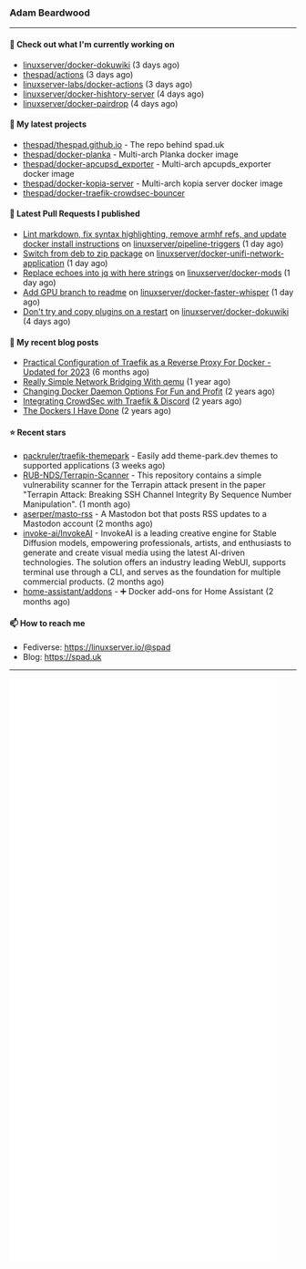### Adam Beardwood
---
#### 👷 Check out what I'm currently working on

- [linuxserver/docker-dokuwiki](https://github.com/linuxserver/docker-dokuwiki) (3 days ago)
- [thespad/actions](https://github.com/thespad/actions) (3 days ago)
- [linuxserver-labs/docker-actions](https://github.com/linuxserver-labs/docker-actions) (3 days ago)
- [linuxserver/docker-hishtory-server](https://github.com/linuxserver/docker-hishtory-server) (4 days ago)
- [linuxserver/docker-pairdrop](https://github.com/linuxserver/docker-pairdrop) (4 days ago)

#### 🌱 My latest projects

- [thespad/thespad.github.io](https://github.com/thespad/thespad.github.io) - The repo behind spad.uk
- [thespad/docker-planka](https://github.com/thespad/docker-planka) - Multi-arch Planka docker image
- [thespad/docker-apcupsd_exporter](https://github.com/thespad/docker-apcupsd_exporter) - Multi-arch apcupds_exporter docker image
- [thespad/docker-kopia-server](https://github.com/thespad/docker-kopia-server) - Multi-arch kopia server docker image 
- [thespad/docker-traefik-crowdsec-bouncer](https://github.com/thespad/docker-traefik-crowdsec-bouncer)

#### 🔨 Latest Pull Requests I published

- [Lint markdown, fix syntax highlighting, remove armhf refs, and update docker install instructions](https://github.com/linuxserver/pipeline-triggers/pull/34) on [linuxserver/pipeline-triggers](https://github.com/linuxserver/pipeline-triggers) (1 day ago)
- [Switch from deb to zip package](https://github.com/linuxserver/docker-unifi-network-application/pull/67) on [linuxserver/docker-unifi-network-application](https://github.com/linuxserver/docker-unifi-network-application) (1 day ago)
- [Replace echoes into jq with here strings](https://github.com/linuxserver/docker-mods/pull/826) on [linuxserver/docker-mods](https://github.com/linuxserver/docker-mods) (1 day ago)
- [Add GPU branch to readme](https://github.com/linuxserver/docker-faster-whisper/pull/10) on [linuxserver/docker-faster-whisper](https://github.com/linuxserver/docker-faster-whisper) (1 day ago)
- [Don&#39;t try and copy plugins on a restart](https://github.com/linuxserver/docker-dokuwiki/pull/72) on [linuxserver/docker-dokuwiki](https://github.com/linuxserver/docker-dokuwiki) (4 days ago)

#### 📜 My recent blog posts

- [Practical Configuration of Traefik as a Reverse Proxy For Docker - Updated for 2023](https://www.spad.uk/posts/practical-configuration-of-traefik-as-a-reverse-proxy-for-docker-updated-for-2023/) (6 months ago)
- [Really Simple Network Bridging With qemu](https://www.spad.uk/posts/really-simple-network-bridging-with-qemu/) (1 year ago)
- [Changing Docker Daemon Options For Fun and Profit](https://www.spad.uk/posts/changing-docker-daemon-options-for-fun-and-profit/) (2 years ago)
- [Integrating CrowdSec with Traefik &amp; Discord](https://www.spad.uk/posts/integrating-crowdsec-with-traefik-discord/) (2 years ago)
- [The Dockers I Have Done](https://www.spad.uk/posts/the-dockers-i-have-done/) (2 years ago)

#### ⭐ Recent stars

- [packruler/traefik-themepark](https://github.com/packruler/traefik-themepark) - Easily add theme-park.dev themes to supported applications (3 weeks ago)
- [RUB-NDS/Terrapin-Scanner](https://github.com/RUB-NDS/Terrapin-Scanner) - This repository contains a simple vulnerability scanner for the Terrapin attack present in the paper &#34;Terrapin Attack: Breaking SSH Channel Integrity By Sequence Number Manipulation&#34;. (1 month ago)
- [aserper/masto-rss](https://github.com/aserper/masto-rss) - A Mastodon bot that posts RSS updates to a Mastodon account (2 months ago)
- [invoke-ai/InvokeAI](https://github.com/invoke-ai/InvokeAI) - InvokeAI is a leading creative engine for Stable Diffusion models, empowering professionals, artists, and enthusiasts to generate and create visual media using the latest AI-driven technologies. The solution offers an industry leading WebUI, supports terminal use through a CLI, and serves as the foundation for multiple commercial products. (2 months ago)
- [home-assistant/addons](https://github.com/home-assistant/addons) - :heavy_plus_sign: Docker add-ons for Home Assistant (2 months ago)

#### 📫 How to reach me
- Fediverse: https://linuxserver.io/@spad
- Blog: https://spad.uk
---
<img src="https://raw.githubusercontent.com/thespad/thespad/main/github-metrics.svg">
